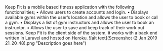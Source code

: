 Keep Fit is a mobile based fitness application with the following functionalities;
    •	Allows users to create accounts and login.
    •	Displays available gyms within the user’s location and allows the user to book or call a gym.
    •	Displays a list of gym instructors and allows the user to book an instructor.
    •	Allows the user to save and keep track of their work out sessions. 
Keep Fit is the client side of the system, it works with a back end written in Laravel and hosted on Heroku.
![alt text](Screenshot (2 Jan 2019 21_20_48).png "Description goes here")
